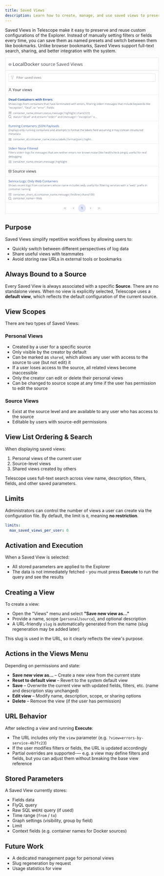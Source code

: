 ```yaml
---
title: Saved Views
description: Learn how to create, manage, and use saved views to preserve and reuse custom Explorer configurations.
---
```


Saved Views in Telescope make it easy to preserve and reuse custom configurations of the Explorer.
Instead of manually setting filters or fields every time, you can save them as named presets and switch between them
like bookmarks.
Unlike browser bookmarks, Saved Views support full-text search, sharing, and better integration with the system.

![Saved views list](_assets/saved_views_list.png "Saved views list")


## Purpose

Saved Views simplify repetitive workflows by allowing users to:

* Quickly switch between different perspectives of log data
* Share useful views with teammates
* Avoid storing raw URLs in external tools or bookmarks

## Always Bound to a Source

Every Saved View is always associated with a specific **Source**. There are no standalone views.
When no view is explicitly selected, Telescope uses a **default view**, which reflects the default configuration of the
current source.

## View Scopes

There are two types of Saved Views:

### Personal Views

* Created by a user for a specific source
* Only visible by the creator by default
* Can be marked as `shared`, which allows any user with access to the source to use (but not edit) it
* If a user loses access to the source, all related views become inaccessible
* Only the creator can edit or delete their personal views
* Can be changed to source scope at any time if the user has permission to edit the source

### Source Views

* Exist at the source level and are available to any user who has access to the source
* Editable by users with source-edit permissions

## View List Ordering & Search

When displaying saved views:

1. Personal views of the current user
2. Source-level views
3. Shared views created by others

Telescope uses full-text search across view name, description, filters, fields, and other saved parameters.

## Limits

Administrators can control the number of views a user can create via the configuration file.
By default, the limit is `0`, meaning **no restriction**.

```yaml
limits:
  max_saved_views_per_user: 0
```

## Activation and Execution

When a Saved View is selected:

* All stored parameters are applied to the Explorer
* The data is not immediately fetched - you must press **Execute** to run the query and see the results

## Creating a View

To create a view:

* Open the "Views" menu and select **"Save new view as..."**
* Provide a name, scope (`personal`/`source`), and optional description
* A URL-friendly `slug` is automatically generated from the name (slug regeneration may be added later)

This slug is used in the URL, so it clearly reflects the view's purpose.

## Actions in the Views Menu

Depending on permissions and state:

* **Save new view as...** – Create a new view from the current state
* **Reset to default view** – Revert to the system default view
* **Save** – Overwrite the current view with updated fields, filters, etc. (name and description stay unchanged)
* **Edit view** – Modify name, description, scope, or sharing options
* **Delete** – Remove the view (if the user has permission)

## URL Behavior

After selecting a view and running **Execute**:

* The URL includes only the `view` parameter (e.g. `?view=errors-by-service-4b7fc23`)
* If the user modifies filters or fields, the URL is updated accordingly
* Partial overrides are supported-— e.g. a view may define filters and fields, but you can adjust them without breaking
  the base view reference

## Stored Parameters

A Saved View currently stores:

* Fields data
* FlyQL query
* Raw SQL `WHERE` query (if used)
* Time range (`from` / `to`)
* Graph settings (visibility, group by field)
* Limit
* Context fields (e.g. container names for Docker sources)

## Future Work

* A dedicated management page for personal views
* Slug regeneration by request
* Usage statistics for view